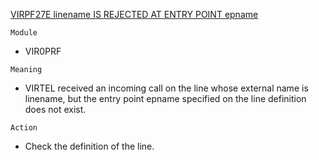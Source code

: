 [VIRPF27E linename IS REJECTED AT ENTRY POINT epname](https://virtel.readthedocs.io/en/latest/manuals/virtel/Virtel459MG/messages.html?highlight=VIRPF27E#VIRPF27E)

`Module`
- VIR0PRF

`Meaning`
- VIRTEL received an incoming call on the line whose external name is linename, but the entry point epname specified on the line definition does not exist.

`Action`
- Check the definition of the line.
